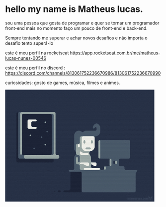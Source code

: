 # hello my name is Matheus lucas.

sou uma pessoa que gosta de programar e quer se tornar um programador front-end 
mais no momento faço um pouco de front-end e back-end.

Sempre tentando me superar e achar novos desafios e não importa o desafio tento superá-lo



este é meu perfil na rocketseat https://app.rocketseat.com.br/me/matheus-lucas-nunes-00546

este é meu perfil no discord : https://discord.com/channels/813061752236670986/813061752236670990



curiosidades: gosto de games, música, filmes e animes.


![tudo](https://github.com/Lukeofwar/Lukeofwar/blob/main/e426702edf874b181aced1e2fa5c6cde.gif)




